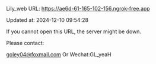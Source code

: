 Lily_web URL: https://ae6d-61-165-102-156.ngrok-free.app

Updated at: 2024-12-10 09:54:28

If you cannot open this URL, the server might be down.

Please contact: 

goley04@foxmail.com Or Wechat:GL_yeaH